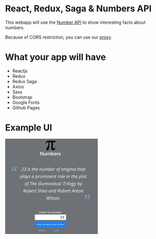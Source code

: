 # React, Redux, Saga & Numbers API

This webapp will use the [Number API](http://numbersapi.com) to show interesting facts about numbers.

Because of CORS restriction, you can use our [proxy](https://numbers-api-proxy.dci-fbw121.now.sh/?number=23)

# What your app will have 

- Reactjs
- Redux
- Redux Saga
- Axios
- Sass
- Bootstrap
- Google Fonts
- Github Pages

# Example UI

<img src="screen.png" width="300px">